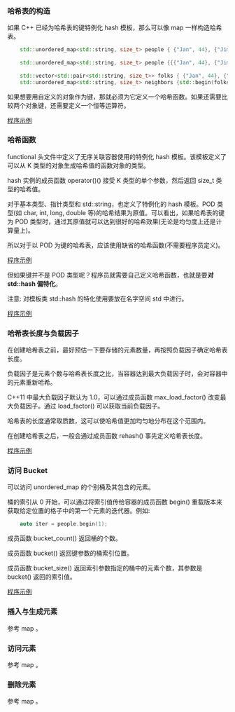 

### 哈希表的构造

如果 C++ 已经为哈希表的键特例化 hash<K> 模板，那么可以像 map 一样构造哈希表。
```c++
    std::unordered_map<std::string, size_t> people { {"Jan", 44}, {"Jim", 33}, {"Joe", 99} };
    
    std::unordered_map<std::string, size_t> people {{{"Jan", 44}, {"Jim", 33}, {"Joe", 99}}, 10 };  // Bucket count: 10
    
    std::vector<std::pair<std::string, size_t>> folks { {"Jan", 44}, {"Jim", 33}, {"Joe", 99}, {"Dan", 22} };
    std::unordered_map<std::string, size_t> neighbors {std::begin(folks), std::end(folks), 500};    // Bucket count: 500
```

如果想要用自定义的对象作为键，那就必须为它定义一个哈希函数。如果还需要比较两个对象键，还需要定义一个恒等运算符。

[程序示例](13_Unordered_map/01_construct.cpp)


### 哈希函数

functional 头文件中定义了无序关联容器使用的特例化 hash<K> 模板。该模板定义了可以从 K 类型的对象生成哈希值的函数对象的类型。

hash<K> 实例的成员函数 operator()() 接受 K 类型的单个参数，然后返回 size_t 类型的哈希值。

对于基本类型、指针类型和 std::string，也定义了特例化的 hash<K> 模板。POD 类型(如 char, int, long, double 等)的哈希结果为原值。可以看出，如果哈希表的键为 POD 类型时，通过其原值就可以达到很好的哈希效果(无论是均匀度上还是计算量上)。

所以对于以 POD 为键的哈希表，应该使用缺省的哈希函数(不需要程序员定义)。

[程序示例](13_Unordered_map/02_hash_key.cpp)

但如果键并不是 POD 类型呢？程序员就需要自己定义哈希函数，也就是要**对 std::hash 偏特化**。

注意: 对模板类 std::hash 的特化使用要放在名字空间 std 中进行。

[程序示例](13_Unordered_map/03_hash_function.cpp)


### 哈希表长度与负载因子

在创建哈希表之前，最好预估一下要存储的元素数量，再按照负载因子确定哈希表长度。

负载因子是元素个数与哈希表长度之比，当容器达到最大负载因子时，会对容器中的元素重新哈希。

C++11 中最大负载因子默认为 1.0，可以通过成员函数 max_load_factor() 改变最大负载因子。通过 load_factor() 可以获取当前负载因子。

哈希表的长度通常取质数，这可以使哈希值更加均匀地分布在这个范围内。

在创建哈希表之后，一般会通过成员函数 rehash() 事先定义哈希表长度。

[程序示例](13_Unordered_map/04_rehash.cpp)


### 访问 Bucket

可以访问 unordered_map 的个别桶及其包含的元素。

桶的索引从 0 开始，可以通过将索引值传给容器的成员函数 begin() 重载版本来获取给定位置的格子中的第一个元素的迭代器。例如:
```c++
    auto iter = people.begin(1);
```

成员函数 bucket_count() 返回桶的个数。

成员函数 bucket() 返回键参数的桶索引位置。

成员函数 bucket_size() 返回索引参数指定的桶中的元素个数，其参数是 bucket() 返回的索引值。

[程序示例](13_Unordered_map/05_bucket.cpp)


### 插入与生成元素

参考 map 。


### 访问元素

参考 map 。


### 删除元素

参考 map 。



